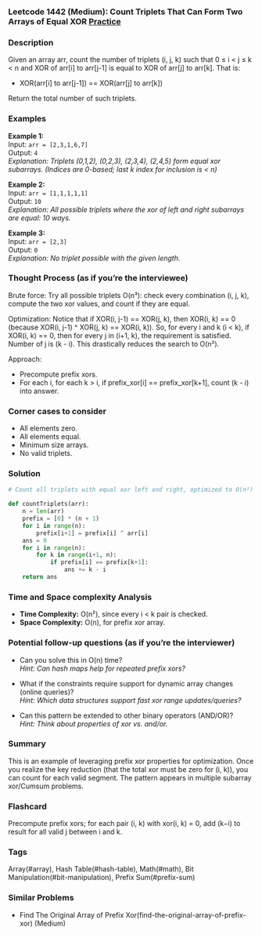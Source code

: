### Leetcode 1442 (Medium): Count Triplets That Can Form Two Arrays of Equal XOR [Practice](https://leetcode.com/problems/count-triplets-that-can-form-two-arrays-of-equal-xor)

### Description  
Given an array arr, count the number of triplets (i, j, k) such that 0 ≤ i < j ≤ k < n and XOR of arr[i] to arr[j-1] is equal to XOR of arr[j] to arr[k]. That is:
- XOR(arr[i] to arr[j-1]) == XOR(arr[j] to arr[k])

Return the total number of such triplets.

### Examples  

**Example 1:**  
Input: `arr = [2,3,1,6,7]`  
Output: `4`  
*Explanation: Triplets (0,1,2), (0,2,3), (2,3,4), (2,4,5) form equal xor subarrays. (Indices are 0-based; last k index for inclusion is < n)*

**Example 2:**  
Input: `arr = [1,1,1,1,1]`  
Output: `10`  
*Explanation: All possible triplets where the xor of left and right subarrays are equal: 10 ways.*

**Example 3:**  
Input: `arr = [2,3]`  
Output: `0`  
*Explanation: No triplet possible with the given length.*


### Thought Process (as if you’re the interviewee)  

Brute force: Try all possible triplets O(n³): check every combination (i, j, k), compute the two xor values, and count if they are equal.

Optimization:
Notice that if XOR(i, j-1) == XOR(j, k), then XOR(i, k) == 0 (because XOR(i, j-1) ^ XOR(j, k) == XOR(i, k)). So, for every i and k (i < k), if XOR(i, k) == 0, then for every j in (i+1, k), the requirement is satisfied. Number of j is (k - i). This drastically reduces the search to O(n²).

Approach:
- Precompute prefix xors.
- For each i, for each k > i, if prefix_xor[i] == prefix_xor[k+1], count (k - i) into answer.


### Corner cases to consider  
- All elements zero.
- All elements equal.
- Minimum size arrays.
- No valid triplets.

### Solution

```python
# Count all triplets with equal xor left and right, optimized to O(n²) with prefix xor.

def countTriplets(arr):
    n = len(arr)
    prefix = [0] * (n + 1)
    for i in range(n):
        prefix[i+1] = prefix[i] ^ arr[i]
    ans = 0
    for i in range(n):
        for k in range(i+1, n):
            if prefix[i] == prefix[k+1]:
                ans += k - i
    return ans
```

### Time and Space complexity Analysis  

- **Time Complexity:** O(n²), since every i < k pair is checked.
- **Space Complexity:** O(n), for prefix xor array.

### Potential follow-up questions (as if you’re the interviewer)  

- Can you solve this in O(n) time?  
  *Hint: Can hash maps help for repeated prefix xors?*

- What if the constraints require support for dynamic array changes (online queries)?  
  *Hint: Which data structures support fast xor range updates/queries?*

- Can this pattern be extended to other binary operators (AND/OR)?  
  *Hint: Think about properties of xor vs. and/or.*

### Summary
This is an example of leveraging prefix xor properties for optimization. Once you realize the key reduction (that the total xor must be zero for (i, k)), you can count for each valid segment. The pattern appears in multiple subarray xor/Cumsum problems.


### Flashcard
Precompute prefix xors; for each pair (i, k) with xor(i, k) = 0, add (k−i) to result for all valid j between i and k.

### Tags
Array(#array), Hash Table(#hash-table), Math(#math), Bit Manipulation(#bit-manipulation), Prefix Sum(#prefix-sum)

### Similar Problems
- Find The Original Array of Prefix Xor(find-the-original-array-of-prefix-xor) (Medium)